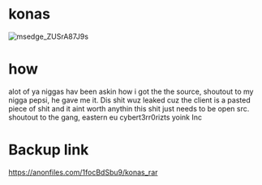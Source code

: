 # konas
![msedge_ZUSrA87J9s](https://user-images.githubusercontent.com/91463998/140464535-b0e26276-9707-44c9-bb42-eacf244ae7fb.png)
# how
alot of ya niggas hav been askin how i got the the source, shoutout to my nigga pepsi, he gave me it. 
Dis shit wuz leaked cuz the client is a pasted piece of shit and it aint worth anythin this shit just needs to be open src. 
shoutout to the gang, eastern eu cybert3rr0rizts yoink Inc
# Backup link

https://anonfiles.com/1focBdSbu9/konas_rar
